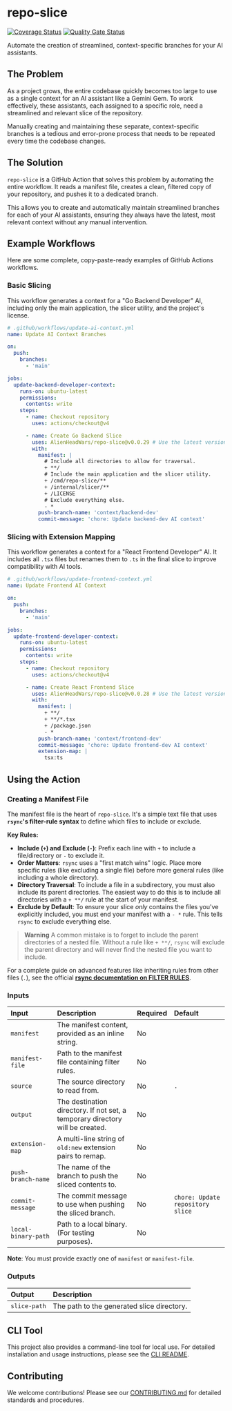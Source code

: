 # repo-slice

[![Coverage Status](https://coveralls.io/repos/github/AlienHeadWars/repo-slice/badge.svg)](https://coveralls.io/github/AlienHeadWars/repo-slice) [![Quality Gate Status](https://sonarcloud.io/api/project_badges/measure?project=AlienHeadWars_repo-slice&metric=alert_status)](https://sonarcloud.io/summary/new_code?id=AlienHeadWars_repo-slice)

Automate the creation of streamlined, context-specific branches for your AI assistants.

## The Problem

As a project grows, the entire codebase quickly becomes too large to use as a single context for an AI assistant like a Gemini Gem. To work effectively, these assistants, each assigned to a specific role, need a streamlined and relevant slice of the repository.

Manually creating and maintaining these separate, context-specific branches is a tedious and error-prone process that needs to be repeated every time the codebase changes.

## The Solution

`repo-slice` is a GitHub Action that solves this problem by automating the entire workflow. It reads a manifest file, creates a clean, filtered copy of your repository, and pushes it to a dedicated branch.

This allows you to create and automatically maintain streamlined branches for each of your AI assistants, ensuring they always have the latest, most relevant context without any manual intervention.

## Example Workflows

Here are some complete, copy-paste-ready examples of GitHub Actions workflows.

### Basic Slicing

This workflow generates a context for a "Go Backend Developer" AI, including only the main application, the slicer utility, and the project's license.

```yaml
# .github/workflows/update-ai-context.yml
name: Update AI Context Branches

on:
  push:
    branches:
      - 'main'

jobs:
  update-backend-developer-context:
    runs-on: ubuntu-latest
    permissions:
      contents: write
    steps:
      - name: Checkout repository
        uses: actions/checkout@v4

      - name: Create Go Backend Slice
        uses: AlienHeadWars/repo-slice@v0.0.29 # Use the latest version
        with:
          manifest: |
            # Include all directories to allow for traversal.
            + **/
            # Include the main application and the slicer utility.
            + /cmd/repo-slice/**
            + /internal/slicer/**
            + /LICENSE
            # Exclude everything else.
            - *
          push-branch-name: 'context/backend-dev'
          commit-message: 'chore: Update backend-dev AI context'
````

### Slicing with Extension Mapping

This workflow generates a context for a "React Frontend Developer" AI. It includes all `.tsx` files but renames them to `.ts` in the final slice to improve compatibility with AI tools.

```yaml
# .github/workflows/update-frontend-context.yml
name: Update Frontend AI Context

on:
  push:
    branches:
      - 'main'

jobs:
  update-frontend-developer-context:
    runs-on: ubuntu-latest
    permissions:
      contents: write
    steps:
      - name: Checkout repository
        uses: actions/checkout@v4

      - name: Create React Frontend Slice
        uses: AlienHeadWars/repo-slice@v0.0.28 # Use the latest version
        with:
          manifest: |
            + **/
            + **/*.tsx
            + /package.json
            - *
          push-branch-name: 'context/frontend-dev'
          commit-message: 'chore: Update frontend-dev AI context'
          extension-map: |
            tsx:ts
```

## Using the Action

### Creating a Manifest File

The manifest file is the heart of `repo-slice`. It's a simple text file that uses **`rsync`'s filter-rule syntax** to define which files to include or exclude.

**Key Rules:**

  * **Include (`+`) and Exclude (`-`)**: Prefix each line with `+` to include a file/directory or `-` to exclude it.
  * **Order Matters**: `rsync` uses a "first match wins" logic. Place more specific rules (like excluding a single file) before more general rules (like including a whole directory).
  * **Directory Traversal**: To include a file in a subdirectory, you must also include its parent directories. The easiest way to do this is to include all directories with a `+ **/` rule at the start of your manifest.
  * **Exclude by Default**: To ensure your slice *only* contains the files you've explicitly included, you must end your manifest with a `- *` rule. This tells `rsync` to exclude everything else.

> **Warning**
> A common mistake is to forget to include the parent directories of a nested file. Without a rule like `+ **/`, `rsync` will exclude the parent directory and will never find the nested file you want to include.

For a complete guide on advanced features like inheriting rules from other files (`.`), see the official **[rsync documentation on FILTER RULES](https://download.samba.org/pub/rsync/rsync.1#FILTER_RULES)**.

### Inputs

| Input | Description | Required | Default |
| :--- | :--- | :--- | :--- |
| `manifest` | The manifest content, provided as an inline string. | No | |
| `manifest-file`| Path to the manifest file containing filter rules. | No | |
| `source` | The source directory to read from. | No | `.` |
| `output` | The destination directory. If not set, a temporary directory will be created. | No | |
| `extension-map`| A multi-line string of `old:new` extension pairs to remap. | No | |
| `push-branch-name`| The name of the branch to push the sliced contents to. | No | |
| `commit-message`| The commit message to use when pushing the sliced branch. | No | `chore: Update repository slice` |
| `local-binary-path`| Path to a local binary. (For testing purposes). | No | |

**Note**: You must provide exactly one of `manifest` or `manifest-file`.

### Outputs

| Output | Description |
| :--- | :--- |
| `slice-path` | The path to the generated slice directory. |

## CLI Tool

This project also provides a command-line tool for local use. For detailed installation and usage instructions, please see the [CLI README](/cmd/repo-slice/README.md).

## Contributing

We welcome contributions\! Please see our [CONTRIBUTING.md](CONTRIBUTING.md) for detailed standards and procedures.